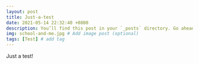 ```yaml
---
layout: post
title: Just-a-test
date: 2021-05-14 22:32:40 +0800
description: You’ll find this post in your `_posts` directory. Go ahead and edit it and re-build the site to see your changes. # Add post description (optional)
img: school-and-me.jpg # Add image post (optional)
tags: [Test] # add tag
---
```


Just a test!
